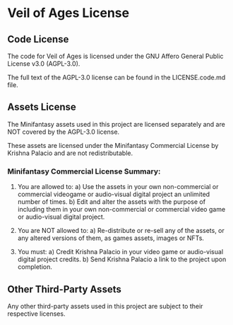 # Veil of Ages License

## Code License
The code for Veil of Ages is licensed under the GNU Affero General Public License v3.0 (AGPL-3.0).

The full text of the AGPL-3.0 license can be found in the LICENSE.code.md file.

## Assets License
The Minifantasy assets used in this project are licensed separately and are NOT covered by the AGPL-3.0 license.

These assets are licensed under the Minifantasy Commercial License by Krishna Palacio and are not redistributable.

### Minifantasy Commercial License Summary:
1) You are allowed to:
   a) Use the assets in your own non-commercial or commercial videogame or audio-visual digital project an unlimited number of times.
   b) Edit and alter the assets with the purpose of including them in your own non-commercial or commercial video game or audio-visual digital project.

2) You are NOT allowed to:
   a) Re-distribute or re-sell any of the assets, or any altered versions of them, as games assets, images or NFTs.

3) You must:
   a) Credit Krishna Palacio in your video game or audio-visual digital project credits.
   b) Send Krishna Palacio a link to the project upon completion.

## Other Third-Party Assets
Any other third-party assets used in this project are subject to their respective licenses.
